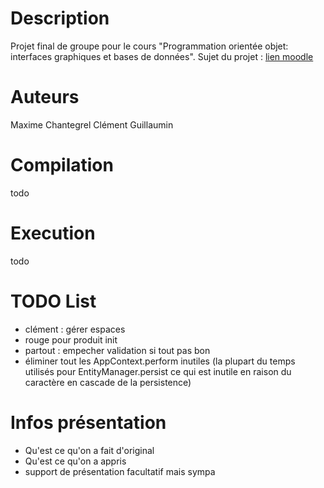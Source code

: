 # Description

Projet final de groupe pour le cours "Programmation orientée objet: interfaces graphiques et bases de données".
Sujet du projet : [lien moodle](https://moodle2425.centralelille.fr/pluginfile.php/23913/mod_resource/content/4/le3_poo_projet.pdf)

# Auteurs

Maxime Chantegrel
Clément Guillaumin

# Compilation
todo 

# Execution
todo


# TODO List

- clément : gérer espaces
- rouge pour produit init
- partout : empecher validation si tout pas bon
- éliminer tout les AppContext.perform inutiles (la plupart du temps utilisés pour EntityManager.persist ce qui est inutile en raison du caractère en cascade de la persistence)

# Infos présentation

- Qu'est ce qu'on a fait d'original
- Qu'est ce qu'on a appris
- support de présentation facultatif mais sympa